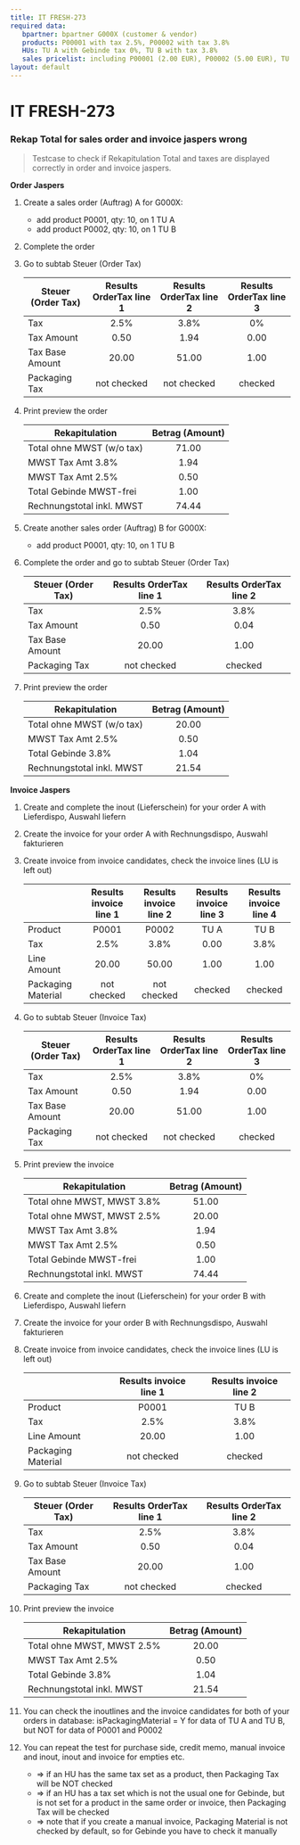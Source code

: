 ```yaml
---
title: IT FRESH-273
required data:
   bpartner: bpartner G000X (customer & vendor)
   products: P00001 with tax 2.5%, P00002 with tax 3.8%
   HUs: TU A with Gebinde tax 0%, TU B with tax 3.8%
   sales pricelist: including P00001 (2.00 EUR), P00002 (5.00 EUR), TU A (1.00 EUR), TU B (1.00 EUR)
layout: default
---
```


# IT FRESH-273
### Rekap Total for sales order and invoice jaspers wrong
> Testcase to check if Rekapitulation Total and taxes
> are displayed correctly in order and invoice jaspers.

**Order Jaspers**

1. Create a sales order (Auftrag) A for G000X:
	* add product P0001, qty: 10, on 1 TU A
	* add product P0002, qty: 10, on 1 TU B
	
1. Complete the order


1. Go to subtab Steuer (Order Tax)

	|	Steuer (Order Tax)			|	Results OrderTax line 1	|	Results OrderTax line 2		|	Results OrderTax line 3		|
	| -----------------------------	|:-------------------------:|:-----------------------------:|:-----------------------------:|
	|	Tax							|	2.5%					|	3.8%						|	0%							|
	|	Tax Amount					|	0.50					|	1.94						|	0.00						|			
	|	Tax Base Amount				|	20.00					|	51.00						|	1.00						|
	|	Packaging Tax				|	not checked				|	not checked					|	checked						|
	
	
1. Print preview the order

	|	Rekapitulation				|	Betrag (Amount)			|	
	| -----------------------------	|:-------------------------:|
	|	Total ohne MWST (w/o tax)	|	71.00					|	
	|	MWST Tax Amt 3.8%			|	1.94					|		
	|	MWST Tax Amt 2.5%			|	0.50					|	
	|	Total Gebinde MWST-frei		|	1.00					|	
	|	Rechnungstotal inkl. MWST	|	74.44					|


1. Create another sales order (Auftrag) B for G000X:
	* add product P0001, qty: 10, on 1 TU B

	
1. Complete the order and go to subtab Steuer (Order Tax)

	|	Steuer (Order Tax)			|	Results OrderTax line 1	|	Results OrderTax line 2		|	
	| -----------------------------	|:-------------------------:|:-----------------------------:|
	|	Tax							|	2.5%					|	3.8%						|	
	|	Tax Amount					|	0.50					|	0.04						|			
	|	Tax Base Amount				|	20.00					|	1.00						|	
	|	Packaging Tax				|	not checked				|	checked						|	


1. Print preview the order

	|	Rekapitulation				|	Betrag (Amount)			|	
	| -----------------------------	|:-------------------------:|
	|	Total ohne MWST (w/o tax)	|	20.00					|	
	|	MWST Tax Amt 2.5%			|	0.50					|	
	|	Total Gebinde 3.8%			|	1.04					|	
	|	Rechnungstotal inkl. MWST	|	21.54					|



**Invoice Jaspers**

1. Create and complete the inout (Lieferschein) for your order A with Lieferdispo, Auswahl liefern 

1. Create the invoice for your order A with Rechnungsdispo, Auswahl fakturieren

1. Create invoice from invoice candidates, check the invoice lines (LU is left out)

	|								|	Results invoice line 1	|	Results invoice line 2		|	Results invoice line 3		|	Results invoice line 4		|
	| -----------------------------	|:-------------------------:|:-----------------------------:|:-----------------------------:|:-----------------------------:|
	|	Product						|	P0001					|	P0002						|	TU A						|	TU B						|
	|	Tax							|	2.5%					|	3.8%						|	0.00						|	3.8%						|		
	|	Line Amount					|	20.00					|	50.00						|	1.00						| 	1.00						|
	|	Packaging Material			|	not checked				|	not checked					|	checked						|	checked						|
	

1. Go to subtab Steuer (Invoice Tax)

	|	Steuer (Order Tax)			|	Results OrderTax line 1	|	Results OrderTax line 2		|	Results OrderTax line 3		|
	| -----------------------------	|:-------------------------:|:-----------------------------:|:-----------------------------:|
	|	Tax							|	2.5%					|	3.8%						|	0%							|
	|	Tax Amount					|	0.50					|	1.94						|	0.00						|			
	|	Tax Base Amount				|	20.00					|	51.00						|	1.00						|
	|	Packaging Tax				|	not checked				|	not checked					|	checked						|


1. Print preview the invoice

	|	Rekapitulation				|	Betrag (Amount)			|	
	| -----------------------------	|:-------------------------:|
	|	Total ohne MWST, MWST 3.8%	|	51.00					|
	|	Total ohne MWST, MWST 2.5%	|	20.00					|		
	|	MWST Tax Amt 3.8%			|	1.94					|		
	|	MWST Tax Amt 2.5%			|	0.50					|	
	|	Total Gebinde MWST-frei		|	1.00					|	
	|	Rechnungstotal inkl. MWST	|	74.44					|


1. Create and complete the inout (Lieferschein) for your order B with Lieferdispo, Auswahl liefern 

1. Create the invoice for your order B with Rechnungsdispo, Auswahl fakturieren

1. Create invoice from invoice candidates, check the invoice lines (LU is left out)

	|								|	Results invoice line 1	|	Results invoice line 2		|
	| -----------------------------	|:-------------------------:|:-----------------------------:|
	|	Product						|	P0001					|	TU B						|	
	|	Tax							|	2.5%					|	3.8%						|			
	|	Line Amount					|	20.00					|	1.00						|	
	|	Packaging Material			|	not checked				|	checked						|	
	

1. Go to subtab Steuer (Invoice Tax)

	|	Steuer (Order Tax)			|	Results OrderTax line 1	|	Results OrderTax line 2		|	
	| -----------------------------	|:-------------------------:|:-----------------------------:|
	|	Tax							|	2.5%					|	3.8%						|	
	|	Tax Amount					|	0.50					|	0.04						|		
	|	Tax Base Amount				|	20.00					|	1.00						|	
	|	Packaging Tax				|	not checked				|	checked						|	


1. Print preview the invoice

	|	Rekapitulation				|	Betrag (Amount)			|	
	| -----------------------------	|:-------------------------:|
	|	Total ohne MWST, MWST 2.5%	|	20.00					|				
	|	MWST Tax Amt 2.5%			|	0.50					|	
	|	Total Gebinde 3.8%			|	1.04					|	
	|	Rechnungstotal inkl. MWST	|	21.54					|


1. You can check the inoutlines and the invoice candidates for both of your orders in database: isPackagingMaterial = Y for data of TU A and TU B, but NOT for data of P0001 and P0002

1. You can repeat the test for purchase side, credit memo, manual invoice and inout, inout and invoice for empties etc.
	* => if an HU has the same tax set as a product, then Packaging Tax will be NOT checked
	* => if an HU has a tax set which is not the usual one for Gebinde, but is not set for a product in the same order or invoice, then Packaging Tax will be checked 
	* => note that if you create a manual invoice, Packaging Material is not checked by default, so for Gebinde you have to check it manually

